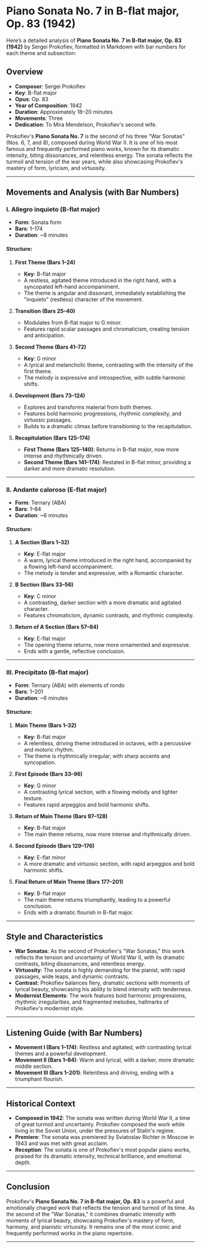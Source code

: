 # Piano Sonata No. 7 in B-flat major, Op. 83 (1942)

Here’s a detailed analysis of **Piano Sonata No. 7 in B-flat major, Op. 83 (1942)** by Sergei Prokofiev, formatted in Markdown with bar numbers for each theme and subsection:

## Overview

- **Composer**: Sergei Prokofiev
- **Key**: B-flat major
- **Opus**: Op. 83
- **Year of Composition**: 1942
- **Duration**: Approximately 18–20 minutes
- **Movements**: Three
- **Dedication**: To Mira Mendelson, Prokofiev's second wife.

Prokofiev's **Piano Sonata No. 7** is the second of his three "War Sonatas" (Nos. 6, 7, and 8), composed during World War II. It is one of his most famous and frequently performed piano works, known for its dramatic intensity, biting dissonances, and relentless energy. The sonata reflects the turmoil and tension of the war years, while also showcasing Prokofiev's mastery of form, lyricism, and virtuosity.

---

## Movements and Analysis (with Bar Numbers)

### **I. Allegro inquieto (B-flat major)**

- **Form**: Sonata form
- **Bars**: 1–174
- **Duration**: ~8 minutes

#### Structure:

1. **First Theme (Bars 1–24)**

   - **Key**: B-flat major
   - A restless, agitated theme introduced in the right hand, with a syncopated left-hand accompaniment.
   - The theme is angular and dissonant, immediately establishing the "inquieto" (restless) character of the movement.

2. **Transition (Bars 25–40)**

   - Modulates from B-flat major to G minor.
   - Features rapid scalar passages and chromaticism, creating tension and anticipation.

3. **Second Theme (Bars 41–72)**

   - **Key**: G minor
   - A lyrical and melancholic theme, contrasting with the intensity of the first theme.
   - The melody is expressive and introspective, with subtle harmonic shifts.

4. **Development (Bars 73–124)**

   - Explores and transforms material from both themes.
   - Features bold harmonic progressions, rhythmic complexity, and virtuosic passages.
   - Builds to a dramatic climax before transitioning to the recapitulation.

5. **Recapitulation (Bars 125–174)**
   - **First Theme (Bars 125–140)**: Returns in B-flat major, now more intense and rhythmically driven.
   - **Second Theme (Bars 141–174)**: Restated in B-flat minor, providing a darker and more dramatic resolution.

---

### **II. Andante caloroso (E-flat major)**

- **Form**: Ternary (ABA)
- **Bars**: 1–84
- **Duration**: ~6 minutes

#### Structure:

1. **A Section (Bars 1–32)**

   - **Key**: E-flat major
   - A warm, lyrical theme introduced in the right hand, accompanied by a flowing left-hand accompaniment.
   - The melody is tender and expressive, with a Romantic character.

2. **B Section (Bars 33–56)**

   - **Key**: C minor
   - A contrasting, darker section with a more dramatic and agitated character.
   - Features chromaticism, dynamic contrasts, and rhythmic complexity.

3. **Return of A Section (Bars 57–84)**
   - **Key**: E-flat major
   - The opening theme returns, now more ornamented and expressive.
   - Ends with a gentle, reflective conclusion.

---

### **III. Precipitato (B-flat major)**

- **Form**: Ternary (ABA) with elements of rondo
- **Bars**: 1–201
- **Duration**: ~6 minutes

#### Structure:

1. **Main Theme (Bars 1–32)**

   - **Key**: B-flat major
   - A relentless, driving theme introduced in octaves, with a percussive and motoric rhythm.
   - The theme is rhythmically irregular, with sharp accents and syncopation.

2. **First Episode (Bars 33–96)**

   - **Key**: G minor
   - A contrasting lyrical section, with a flowing melody and lighter texture.
   - Features rapid arpeggios and bold harmonic shifts.

3. **Return of Main Theme (Bars 97–128)**

   - **Key**: B-flat major
   - The main theme returns, now more intense and rhythmically driven.

4. **Second Episode (Bars 129–176)**

   - **Key**: E-flat minor
   - A more dramatic and virtuosic section, with rapid arpeggios and bold harmonic shifts.

5. **Final Return of Main Theme (Bars 177–201)**
   - **Key**: B-flat major
   - The main theme returns triumphantly, leading to a powerful conclusion.
   - Ends with a dramatic flourish in B-flat major.

---

## Style and Characteristics

- **War Sonatas**: As the second of Prokofiev's "War Sonatas," this work reflects the tension and uncertainty of World War II, with its dramatic contrasts, biting dissonances, and relentless energy.
- **Virtuosity**: The sonata is highly demanding for the pianist, with rapid passages, wide leaps, and dynamic contrasts.
- **Contrast**: Prokofiev balances fiery, dramatic sections with moments of lyrical beauty, showcasing his ability to blend intensity with tenderness.
- **Modernist Elements**: The work features bold harmonic progressions, rhythmic irregularities, and fragmented melodies, hallmarks of Prokofiev's modernist style.

---

## Listening Guide (with Bar Numbers)

- **Movement I (Bars 1–174)**: Restless and agitated, with contrasting lyrical themes and a powerful development.
- **Movement II (Bars 1–84)**: Warm and lyrical, with a darker, more dramatic middle section.
- **Movement III (Bars 1–201)**: Relentless and driving, ending with a triumphant flourish.

---

## Historical Context

- **Composed in 1942**: The sonata was written during World War II, a time of great turmoil and uncertainty. Prokofiev composed the work while living in the Soviet Union, under the pressures of Stalin's regime.
- **Premiere**: The sonata was premiered by Sviatoslav Richter in Moscow in 1943 and was met with great acclaim.
- **Reception**: The sonata is one of Prokofiev's most popular piano works, praised for its dramatic intensity, technical brilliance, and emotional depth.

---

## Conclusion

Prokofiev's **Piano Sonata No. 7 in B-flat major, Op. 83** is a powerful and emotionally charged work that reflects the tension and turmoil of its time. As the second of the "War Sonatas," it combines dramatic intensity with moments of lyrical beauty, showcasing Prokofiev's mastery of form, harmony, and pianistic virtuosity. It remains one of the most iconic and frequently performed works in the piano repertoire.

---
